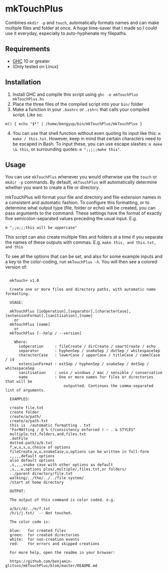 # mkTouchPlus

Combines `mkdir -p` and `touch`, automatically formats names and can make multiple files and folder at once. A huge time-saver that I made so I could use it everyday, especially to auto-hyphenate my filepaths.

## Requirements

* [GHC](https://www.haskell.org/ghc/) 10 or greater
* (Only tested on Linux)

## Installation

1. Install GHC and compile this script using `ghc -o mkTouchPlus mkTouchPlus.hs`
2. Place the three files of the compiled script into your `bin/` folder
3. Make a function in your `.bashrc` or `.zshrc` that calls your compiled script. Like so:

```
m() { echo "$*" | /home/bengyup/bin/mkTouchPlus/mkTouchPlus }
```

4. You can use that shell function without even quoting its input like this: `m make / this.txt`. However, keep in mind that certain characters need to be escaped in Bash. To input these, you can use escape slashes: `m make \& this`, or surrounding quotes: `m ";;;;;make this"`.

## Usage

You can use `mkTouchPlus` whenever you would otherwise use the `touch` or `mkdir -p` commands. By default, `mkTouchPlus` will automatically determine whether you want to create a file or directory.

mkTouchPlus will format your file and directory and file-extension names in a consistent and automatic fashion. To configure this formatting, or to determine what output type (file, folder or echo) will be created, you can pass arguments to the command. These settings have the format of exactly five semicolon-separated values preceding the usual input. E.g.

`m ";;u;;;this will be uppercase"`

This script can also create multiple files and folders at a time if you separate the names of these outputs with commas. E.g. `make this, and this.txt, and this`

To see all the options that can be set, and also for some example inputs and a key to the color-coding, run `mkTouchPlus -h`. You will then see a colored version of:

```
  
  mkTouch+ v1.0

  Create one or more files and directory paths, with automatic name formatting.
  
  USAGE:

  mkTouchPlus [ioOperation],[separator],[characterCase],[extensionFormat],[sanitisation],[name]
    or
  mkTouchPlus [name]
    or
  mkTouchPlus [--help / --version]

    Where:
      ioOperation     : fileCreate / dirCreate / smartCreate / echo
      separator       : hyphenSep / snakeSep / dotSep / whitespaceSep
      characterCase   : lowerCase / upperCase / titleCase / camelCase / id
      extensionFormat : extSep / hyphenSep / snakeSep / dotSep / whitespaceSep
      sanitisation    : unix / windows / mac / sensible / conservative
      name            : One or more names for files or directories that will be
                          outputted. Continues the comma-separated list of arguments.

  EXAMPLES:

  create file.txt
  create folder
  create/a/path/
  create/a/path.txt
  this is  /automatic formatting . txt
  "ForMAtting / @ % (/consistency enforced ) ~ . & STYLES"
  multiple.txt,folders,and,files.txt
  .dotFile
  dotted.path/a/b.txt
  f,w,u,s,u,choice of options
  fileCreate,w,u,snakeCase,u,options can be written in full-form
  ,,,,,default options
  also default options
  ,s,,,,snake case with other options as default
  ,s,,,w,options plus/,multiple/,files.txt,or folders/
  ../parent directory/file.txt
  walking/../the/../../file system/
  /start at home directory
  
  OUTPUT:

  The output of this command is color coded. e.g.

  a/b/c/d/../e/f.txt
  /h/i/j.txt/  -- Not touched.
  
  The color code is:

  blue:   for created files
  green:  for created directories
  white:  for non-creation events
  red:    for errors and skipped creations
  
  For more help, open the readme in your browser:

  https://github.com/benjamin-glitsos/mkTouchPlus/blob/master/README.md

```
